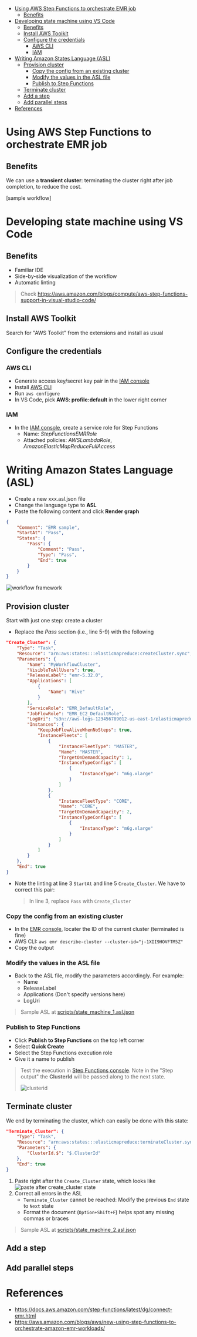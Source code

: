 - [Using AWS Step Functions to orchestrate EMR job](#using-aws-step-functions-to-orchestrate-emr-job)
  - [Benefits](#benefits)
- [Developing state machine using VS Code](#developing-state-machine-using-vs-code)
  - [Benefits](#benefits-1)
  - [Install AWS Toolkit](#install-aws-toolkit)
  - [Configure the credentials](#configure-the-credentials)
    - [AWS CLI](#aws-cli)
    - [IAM](#iam)
- [Writing Amazon States Language (ASL)](#writing-amazon-states-language-asl)
  - [Provision cluster](#provision-cluster)
    - [Copy the config from an existing cluster](#copy-the-config-from-an-existing-cluster)
    - [Modify the values in the ASL file](#modify-the-values-in-the-asl-file)
    - [Publish to Step Functions](#publish-to-step-functions)
  - [Terminate cluster](#terminate-cluster)
  - [Add a step](#add-a-step)
  - [Add parallel steps](#add-parallel-steps)
- [References](#references)

# Using AWS Step Functions to orchestrate EMR job

## Benefits

We can use a **transient cluster**: terminating the cluster right after job completion, to reduce the cost.

[sample workflow]

# Developing state machine using VS Code

## Benefits
* Familiar IDE
* Side-by-side visualization of the workflow
* Automatic linting 

> Check https://aws.amazon.com/blogs/compute/aws-step-functions-support-in-visual-studio-code/

## Install AWS Toolkit

Search for "AWS Toolkit" from the extensions and install as usual

## Configure the credentials

### AWS CLI
* Generate access key/secret key pair in the [IAM console](https://console.aws.amazon.com/iam/home)
* Install [AWS CLI](https://aws.amazon.com/cli/)
* Run `aws configure`
* In VS Code, pick **AWS: profile:default** in the lower right corner

### IAM
* In the [IAM console](https://console.aws.amazon.com/iam/home), create a service role for Step Functions
  * Name: *StepFunctionsEMRRole*
  * Attached policies: *AWSLambdaRole*, *AmazonElasticMapReduceFullAccess* 

# Writing Amazon States Language (ASL)

* Create a new xxx.asl.json file
* Change the language type to **ASL**
* Paste the following content and click **Render graph**

```json
{
    "Comment": "EMR sample",
    "StartAt": "Pass",
    "States": {
        "Pass": {
            "Comment": "Pass",
            "Type": "Pass",
            "End": true
        }
    }
}
```

![workflow framework](images/sf-start.png)

## Provision cluster

Start with just one step: create a cluster

* Replace the *Pass* section (i.e., line 5-9) with the following

```json
"Create_Cluster": {
    "Type": "Task",
    "Resource": "arn:aws:states:::elasticmapreduce:createCluster.sync",
    "Parameters": {
        "Name": "MyWorkflowCluster",
        "VisibleToAllUsers": true,
        "ReleaseLabel": "emr-5.32.0",
        "Applications": [
            {
                "Name": "Hive"
            }
        ],
        "ServiceRole": "EMR_DefaultRole",
        "JobFlowRole": "EMR_EC2_DefaultRole",
        "LogUri": "s3n://aws-logs-123456789012-us-east-1/elasticmapreduce/",
        "Instances": {
            "KeepJobFlowAliveWhenNoSteps": true,
            "InstanceFleets": [
                {
                    "InstanceFleetType": "MASTER",
                    "Name": "MASTER",   
                    "TargetOnDemandCapacity": 1,
                    "InstanceTypeConfigs": [
                        {
                            "InstanceType": "m6g.xlarge"
                        }
                    ]
                },
                {
                    "InstanceFleetType": "CORE",
                    "Name": "CORE",
                    "TargetOnDemandCapacity": 2,
                    "InstanceTypeConfigs": [
                        {
                            "InstanceType": "m6g.xlarge"
                        }
                    ]
                }
            ]
        }
    },
    "End": true
}
```

* Note the linting at line 3 `StartAt` and line 5 `Create_Cluster`. We have to correct this pair:
  > In line 3, replace `Pass` with `Create_Cluster`

### Copy the config from an existing cluster

* In the [EMR console](https://console.aws.amazon.com/elasticmapreduce/home), locater the ID of the current cluster (terminated is fine)
* AWS CLI: `aws emr describe-cluster --cluster-id="j-1XII9HOVFTM5Z"`
* Copy the output

### Modify the values in the ASL file

* Back to the ASL file, modify the parameters accordingly. For example:
  * Name
  * ReleaseLabel
  * Applications (Don't specify versions here)
  * LogUri

> Sample ASL at [scripts/state_machine_1.asl.json](scripts/state_machine_1.asl.json)

### Publish to Step Functions

* Click **Publish to Step Functions** on the top left corner
* Select **Quick Create**
* Select the Step Functions execution role
* Give it a name to publish

> Test the execution in [Step Functions console](https://console.aws.amazon.com/states/home?region=us-east-1#/statemachines). Note in the "Step output" the **ClusterId** will be passed along to the next state.
>
> ![clusterid](images/sf-clusterid.png)

## Terminate cluster
We end by terminating the cluster, which can easily be done with this state:

```json
"Terminate_Cluster": {
    "Type": "Task",
    "Resource": "arn:aws:states:::elasticmapreduce:terminateCluster.sync",
    "Parameters": {
        "ClusterId.$": "$.ClusterId"
    },
    "End": true
}
```

1. Paste right after the `Create_Cluster` state, which looks like
![paste after create_cluster state](images/sf-terminate.png)
2. Correct all errors in the ASL
   * `Terminate_Cluster` cannot be reached: Modify the previous `End` state to `Next` state
   * Format the document (`Option+Shift+F`) helps spot any missing commas or braces

> Sample ASL at [scripts/state_machine_2.asl.json](scripts/state_machine_2.asl.json)

## Add a step

## Add parallel steps

# References
* https://docs.aws.amazon.com/step-functions/latest/dg/connect-emr.html
* https://aws.amazon.com/blogs/aws/new-using-step-functions-to-orchestrate-amazon-emr-workloads/